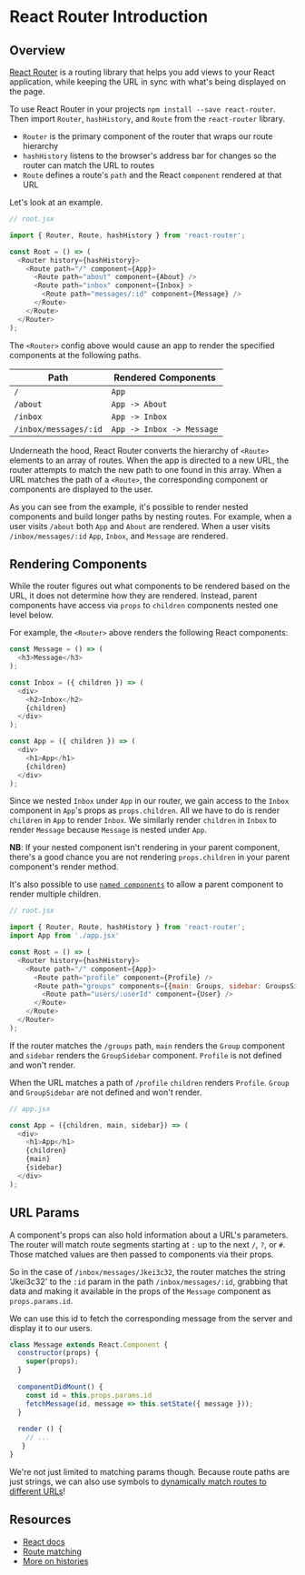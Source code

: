 # React Router Introduction

## Overview

[React Router](https://github.com/ReactTraining/react-router/) is a routing 
library that helps you add views to your React application, while keeping the 
URL in sync with what's being displayed on the page.

To use React Router in your projects `npm install --save react-router`. Then
import `Router`, `hashHistory`, and `Route` from the `react-router` library.

* `Router` is the primary component of the router that wraps our route hierarchy
* `hashHistory` listens to the browser's address bar for changes so the router
can match the URL to routes
* `Route` defines a route's `path` and the React `component` rendered
at that URL


Let's look at an example.

```js
// root.jsx

import { Router, Route, hashHistory } from 'react-router';

const Root = () => (
  <Router history={hashHistory}>
    <Route path="/" component={App}>
      <Route path="about" component={About} />
      <Route path="inbox" component={Inbox} >
        <Route path="messages/:id" component={Message} />
      </Route>
    </Route>
  </Router>
);
```

The `<Router>` config above would cause an app to render the specified components at 
the following paths.

Path                    | Rendered Components
------------------------|-----------
`/`                     | `App`
`/about`                | `App -> About`
`/inbox`                | `App -> Inbox`
`/inbox/messages/:id`   | `App -> Inbox -> Message`

Underneath the hood, React Router converts the hierarchy of 
`<Route>` elements to an array of routes. When the app is directed to a new URL, the 
router attempts to match the new path to one found in this array. 
When a URL matches the path of a `<Route>`, the corresponding 
component or components are displayed to the user.

As you can see from the example, it's possible to render nested components 
and build longer paths by nesting routes. For example, when a user 
visits `/about` both `App` and `About` are rendered. When a user visits 
`/inbox/messages/:id` `App`, `Inbox`, and `Message` are rendered.

## Rendering Components

While the router figures out what components to be rendered based on the URL,
it does not determine how they are rendered. Instead, parent components have 
access via `props` to `children` components nested one level below.

For example, the `<Router>` above renders the following React components:

```js
const Message = () => (
  <h3>Message</h3>
);
```

```js
const Inbox = ({ children }) => (
  <div>
    <h2>Inbox</h2>
    {children}
  </div>
);

```

```js
const App = ({ children }) => (
  <div>
    <h1>App</h1>
    {children}
  </div>
);
```

Since we nested `Inbox` under `App` in our router, we gain access to the
`Inbox` component in `App`'s props as `props.children`. All we have to do is render 
`children` in `App` to render `Inbox`. We similarly render `children` in `Inbox` to
render `Message` because `Message` is nested under `App`.

**NB**: If your nested component isn't rendering in your parent component,
there's a good chance you are not rendering `props.children` in your parent component's
render method.

It's also possible to use [`named components`](https://github.com/ReactTraining/react-router/blob/master/docs/API.md#named-components) to allow a parent component to render multiple children.

```js
// root.jsx

import { Router, Route, hashHistory } from 'react-router';
import App from './app.jsx'

const Root = () => (
  <Router history={hashHistory}>
    <Route path="/" component={App}>
      <Route path="profile" component={Profile} />
      <Route path="groups" components={{main: Groups, sidebar: GroupsSidebar}} />
        <Route path="users/:userId" component={User} />
      </Route>
    </Route>
  </Router>
);
```

If the router matches the `/groups` path, `main` renders the `Group` component 
and `sidebar` renders the `GroupSidebar` component. `Profile` is not defined and 
won't render. 

When the URL matches a path of `/profile` `children` renders `Profile`.
`Group` and `GroupSidebar` are not defined and won't render.

```js
// app.jsx

const App = ({children, main, sidebar}) => (
  <div>
    <h1>App</h1>
    {children}
    {main}
    {sidebar}
  </div>
);
```

## URL Params

A component's props can also hold information about a URL's parameters.
The router will match route segments starting at `:` up to the next `/`, `?`,
or `#`. Those matched values are then passed to components via their props.

So in the case of `/inbox/messages/Jkei3c32`, the router matches the string
'Jkei3c32' to the `:id` param in the path `/inbox/messages/:id`, grabbing that data and 
making it available in the props of the `Message` component as `props.params.id`.

We can use this id to fetch the corresponding message from the server and
display it to our users.

```js
class Message extends React.Component {
  constructor(props) {
    super(props);
  }
  
  componentDidMount() {
    const id = this.props.params.id
    fetchMessage(id, message => this.setState({ message }));
  }
  
  render () {
    // ...
   }
}

```

We're not just limited to matching params though. Because route paths are just
strings, we can also use symbols to [dynamically match routes to different URLs](https://github.com/ReactTraining/react-router/blob/master/docs/guides/RouteMatching.md#path-syntax)!

## Resources

* [React docs](https://github.com/ReactTraining/react-router/)
* [Route matching](https://github.com/ReactTraining/react-router/blob/master/docs/guides/RouteMatching.md)
* [More on histories](https://github.com/ReactTraining/react-router/blob/master/docs/guides/Histories.md#hashhistory)
